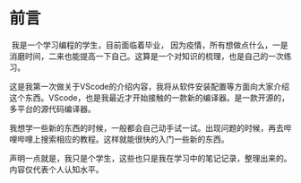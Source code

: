 # 前言

​		我是一个学习编程的学生，目前面临着毕业， 因为疫情，所有想做点什么，一是消磨时间，二来也能提高一下自己。这算是一个对知识的梳理，也是自己的一次练习。

​		这是我第一次做关于VScode的介绍内容，我将从软件安装配置等方面向大家介绍这个东西。VScode，也是我最近才开始接触的一款新的编译器。是一款开源的，多平台的源代码编译器。

​		我想学一些新的东西的时候，一般都会自己动手试一试。出现问题的时候，再去哔哩哔哩上搜索相应的教程。这样就能很快的入门一些新的东西。

​		声明一点就是，我只是个学生，这些也只是我在学习中的笔记记录，整理出来的。内容仅代表个人认知水平。